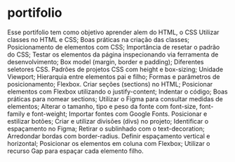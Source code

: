 # portifolio
Esse portifolio tem como objetivo aprender alem do HTML, o CSS
Utilizar classes no HTML e CSS;
Boas práticas na criação das classes;
Posicionamento de elementos com CSS;
Importância de resetar o padrão do CSS;
Testar os elementos da página inspecionando via ferramenta de desenvolvimento;
Box model (margin, border e padding);
Diferentes seletores CSS.
Padrões de projetos CSS com height e box-sizing;
Unidade Viewport;
Hierarquia entre elementos pai e filho;
Formas e parâmetros de posicionamento;
Flexbox.
Criar seções (sections) no HTML;
Posicionar elementos com Flexbox utilizando o justify-content;
Indentar o código;
Boas práticas para nomear sections;
Utilizar o Figma para consultar medidas de elementos;
Alterar o tamanho, tipo e peso da fonte com font-size, font-family e font-weight;
Importar fontes com Google Fonts.
Posicionar e estilizar botões;
Criar e utilizar divisões (divs) no projeto;
Identificar o espaçamento no Figma;
Retirar o sublinhado com o text-decoration;
Arredondar bordas com border-radius.
Definir espaçamento vertical e horizontal;
Posicionar os elementos em coluna com Flexbox;
Utilizar o recurso Gap para espaçar cada elemento filho.
